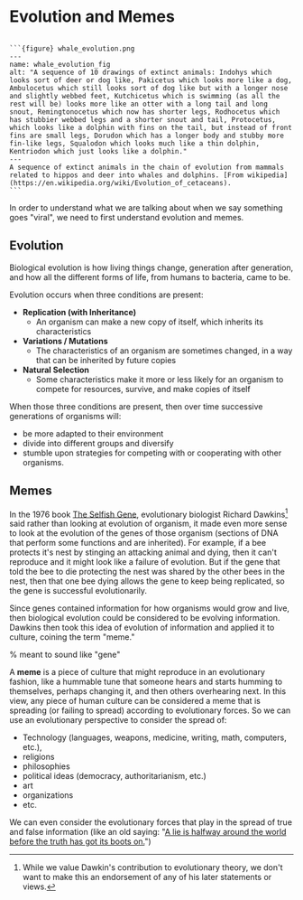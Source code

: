 # Evolution and Memes

````{margin} Whale Evolution:

```{figure} whale_evolution.png
---
name: whale_evolution_fig
alt: "A sequence of 10 drawings of extinct animals: Indohys which looks sort of deer or dog like, Pakicetus which looks more like a dog, Ambulocetus which still looks sort of dog like but with a longer nose and slightly webbed feet, Kutchicetus which is swimming (as all the rest will be) looks more like an otter with a long tail and long snout, Remingtonocetus which now has shorter legs, Rodhocetus which has stubbier webbed legs and a shorter snout and tail, Protocetus, which looks like a dolphin with fins on the tail, but instead of front fins are small legs, Dorudon which has a longer body and stubby more fin-like legs, Squalodon which looks much like a thin dolphin, Kentriodon which just looks like a dolphin."
---
A sequence of extinct animals in the chain of evolution from mammals related to hippos and deer into whales and dolphins. [From wikipedia](https://en.wikipedia.org/wiki/Evolution_of_cetaceans).
```
````

In order to understand what we are talking about when we say something goes "viral", we need to first understand evolution and memes.


## Evolution


Biological evolution is how living things change, generation after generation, and how all the different forms of life, from humans to bacteria, came to be.

Evolution occurs when three conditions are present:
- __Replication (with Inheritance)__
  - An organism can make a new copy of itself, which inherits its characteristics
- __Variations / Mutations__
  - The characteristics of an organism are sometimes changed, in a way that can be inherited by future copies
- __Natural Selection__
  - Some characteristics make it more or less likely for an organism to compete for resources, survive, and make copies of itself

When those three conditions are present, then over time successive generations of organisms will:
- be more adapted to their environment
- divide into different groups and diversify
- stumble upon strategies for competing with or cooperating with other organisms.


## Memes
In the 1976 book [The Selfish Gene](https://en.wikipedia.org/wiki/The_Selfish_Gene), evolutionary biologist Richard Dawkins[^dawkins_note] said rather than looking at evolution of organism, it made even more sense to look at the evolution of the genes of those organism (sections of DNA that perform some functions and are inherited). For example, if a bee protects it's nest by stinging an attacking animal and dying, then it can't reproduce and it might look like a failure of evolution. But if the gene that told the bee to die protecting the nest was shared by the other bees in the nest, then that one bee dying allows the gene to keep being replicated, so the gene is successful evolutionarily.

Since genes contained information for how organisms would grow and live, then biological evolution could be considered to be evolving information. Dawkins then took this idea of evolution of information and applied it to culture, coining the term "meme."

% meant to sound like "gene"

A __meme__ is a piece of culture that might reproduce in an evolutionary fashion, like a hummable tune that someone hears and starts humming to themselves, perhaps changing it, and then others overhearing next. In this view, any piece of human culture can be considered a meme that is spreading (or failing to spread) according to evolutionary forces. So we can use an evolutionary perspective to consider the spread of:
- Technology (languages, weapons, medicine, writing, math, computers, etc.),
- religions
- philosophies
- political ideas (democracy, authoritarianism, etc.)
- art
- organizations
- etc.

We can even consider the evolutionary forces that play in the spread of true and false information (like an old saying: "[A lie is halfway around the world before the truth has got its boots on.](https://interestingliterature.com/2021/06/lie-halfway-round-world-before-truth-boots-on-quote-origin-meaning/)")

[^dawkins_note]: While we value Dawkin's contribution to evolutionary theory, we don't want to make this an endorsement of any of his later statements or views.
